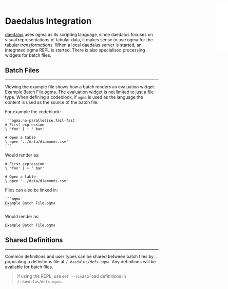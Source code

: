 <iframe src="./.ibox.html?raw=true" style="border:none; position:fixed; width:40px; right:0; z-index=999;"></iframe>

# Daedalus Integration

[daedalus](https://daedalus.report) uses ogma as its scripting language,
since daedalus focuses on visual representations of tabular data, it makes sense to use ogma for
the tabular _transformations_.
When a local daedalus server is started, an integrated ogma REPL is started. There is also
specialised processing widgets for batch files.

## Batch Files
---
Viewing the example file shows how a batch renders an evaluation widget:
[Example Batch File.ogma](./Example%20Batch%20File.ogma).
The evaluation widget is not limited to just a file type. When defining a codeblock, if
`ogma` is used as the language the content is used as the source of the batch file.

For example the codeblock:
````
```ogma,no-parallelise,fail-fast
# First expression
\ 'foo' | + ' bar'

# Open a table
\ open '../data/diamonds.csv'
```
````

Would render as:
```ogma,no-parallelise,fail-fast
# First expression
\ 'foo' | + ' bar'

# Open a table
\ open '../data/diamonds.csv'
```

Files can also be linked in:
````
```ogma
Example Batch File.ogma
```
````

Would render as:
```ogma
Example Batch File.ogma
```

## Shared Definitions
---
Common definitions and user types can be shared between batch files by populating a definitions
file at `/.daedalus/defs.ogma`. Any definitions will be available for batch files.

> If using the REPL, use `def --load` to load definitions in `/.daedalus/defs.ogma`.
